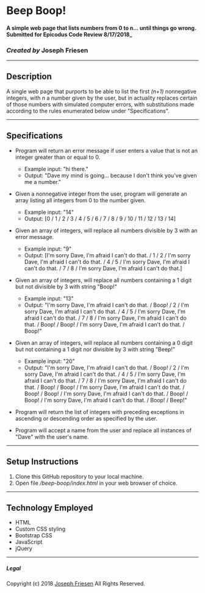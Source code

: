 # Beep Boop!

#### A simple web page that lists numbers from 0 to n... until things go wrong. Submitted for Epicodus Code Review 8/17/2018_

### _Created by_ **Joseph Friesen**

***

## Description

A single web page that purports to be able to list the first _(n+1)_ nonnegative integers, with _n_ a number given by the user, but in actuality replaces certain of those numbers with simulated computer errors, with substitutions made according to the rules enumerated below under "Specifications".

***

## Specifications

* Program will return an error message if user enters a value that is not an integer greater than or equal to 0.
  * Example input: "hi there."
  * Output: "Dave my mind is going... because I don't think you've given me a number."

* Given a nonnegative integer from the user, program will generate an array listing all integers from 0 to the number given.
  * Example input: "14"
  * Output: [0 / 1 / 2 / 3 / 4 / 5 / 6 / 7 / 8 / 9 / 10 / 11 / 12 / 13 / 14]

* Given an array of integers, will replace all numbers divisible by 3 with an error message.
  * Example input: "9"
  * Output: [I'm sorry Dave, I'm afraid I can't do that. / 1 / 2 / I'm sorry Dave, I'm afraid I can't do that. / 4 / 5 / I'm sorry Dave, I'm afraid I can't do that. / 7 / 8 / I'm sorry Dave, I'm afraid I can't do that.]

* Given an array of integers, will replace all numbers containing a 1 digit but not divisible by 3 with string "Boop!"
  * Example input: "13"
  * Output: "I'm sorry Dave, I'm afraid I can't do that. / Boop! / 2 / I'm sorry Dave, I'm afraid I can't do that. / 4 / 5 / I'm sorry Dave, I'm afraid I can't do that. / 7 / 8 / I'm sorry Dave, I'm afraid I can't do that. / Boop! / Boop! / I'm sorry Dave, I'm afraid I can't do that. / Boop!"

* Given an array of integers, will replace all numbers containing a 0 digit but not containing a 1 digit nor divisible by 3 with string "Beep!"
  * Example input: "20"
  * Output: "I'm sorry Dave, I'm afraid I can't do that. / Boop! / 2 / I'm sorry Dave, I'm afraid I can't do that. / 4 / 5 / I'm sorry Dave, I'm afraid I can't do that. / 7 / 8 / I'm sorry Dave, I'm afraid I can't do that. / Boop! / Boop! / I'm sorry Dave, I'm afraid I can't do that. / Boop! / Boop! / I'm sorry Dave, I'm afraid I can't do that. / Boop! / Boop! / I'm sorry Dave, I'm afraid I can't do that. / Boop! / Beep!"

* Program will return the list of integers with preceding exceptions in ascending or descending order as specified by the user.

* Program will accept a name from the user and replace all instances of "Dave" with the user's name.


***

## Setup Instructions

1. Clone this GitHub repository to your local machine.
2. Open file _/beep-boop/index.html_ in your web browser of choice.

***

## Technology Employed

* HTML
* Custom CSS styling
* Bootstrap CSS
* JavaScript
* jQuery

***

##### Legal


Copyright (c) 2018 [Joseph Friesen](mailto:friesen.josephc@gmail.com) All Rights Reserved.
